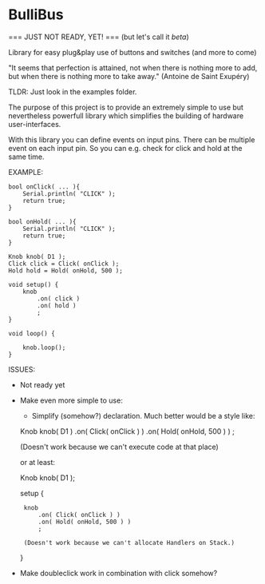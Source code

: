 # BulliBus

=== JUST NOT READY, YET! ===
(but let's call it *beta*)

Library for easy plug&play use of buttons and switches (and more to come)

"It seems that perfection is attained, not when there is nothing more to add,
but when there is nothing more to take away."
                                                    (Antoine de Saint Exupéry)

TLDR: Just look in the examples folder.

The purpose of this project is to provide an extremely simple to use but
nevertheless powerfull library which simplifies the building of hardware
user-interfaces.

With this library you can define events on input pins. There can be multiple
event on each input pin. So you can e.g. check for click and hold at the same
time.

EXAMPLE:

	bool onClick( ... ){
		Serial.println( "CLICK" );
		return true;
	}

	bool onHold( ... ){
		Serial.println( "CLICK" );
		return true;
	}

    Knob knob( D1 );
	Click click = Click( onClick );
	Hold hold = Hold( onHold, 500 );

	void setup() {
		knob
			.on( click )
			.on( hold )
			;
	}

	void loop() {

		knob.loop();
	}


ISSUES:
 * Not ready yet
 * Make even more simple to use:
   * Simplify (somehow?) declaration. Much better would be a style like:

    Knob knob( D1 )
		.on( Click( onClick ) )
		.on( Hold( onHold, 500 ) )
		;

	(Doesn't work because we can't execute code at that place)

	or at least:

	Knob knob( D1 );

	setup {

		knob
			.on( Click( onClick ) )
			.on( Hold( onHold, 500 ) )
			;

		(Doesn't work because we can't allocate Handlers on Stack.)
	}

 * Make doubleclick work in combination with click somehow?
